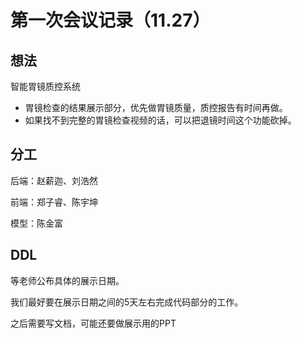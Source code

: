#   第一次会议记录（11.27）

##  想法

智能胃镜质控系统

* 胃镜检查的结果展示部分，优先做胃镜质量，质控报告有时间再做。
* 如果找不到完整的胃镜检查视频的话，可以把退镜时间这个功能砍掉。

##  分工

后端：赵薪迦、刘浩然

前端：郑子睿、陈宇坤

模型：陈金富

## DDL

等老师公布具体的展示日期。

我们最好要在展示日期之间的5天左右完成代码部分的工作。

之后需要写文档，可能还要做展示用的PPT

